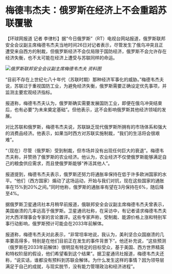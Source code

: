 # 梅德韦杰夫：俄罗斯在经济上不会重蹈苏联覆辙

【环球网报道 记者
李律杉】据“今日俄罗斯”（RT）电视台网站报道，俄罗斯联邦安全会议副主席梅德韦杰夫当地时间26日对记者表示，尽管发生了俄乌冲突且正遭受来自西方的制裁，但俄罗斯经济不会仅局限于国防经济，俄罗斯不会允许存在经济失衡，也不太可能在经济上遭受与苏联同样的命运。

![](https://inews.gtimg.com/om_bt/OG4GL0B7jDJP54XPuzpuawXI-e6xErtIkLLH3EZRsUGdAAA/1000)_俄罗斯联邦安全会议副主席梅德韦杰夫
资料图_

“目前不存在上世纪七八十年代（苏联时期）那种经济军事化的威胁。”梅德韦杰夫说，苏联过于重视国防工业，为避免经济失衡，俄罗斯需要正确设定优先事项，并监测主要宏观经济指标。

报道称，梅德韦杰夫认为，俄罗斯确实需要发展国防工业，即便在俄乌冲突结束后，也有必要“为未来奠定基础”。但他表示，这不会影响俄罗斯其他经济领域的发展。

对比苏联和俄罗斯，梅德韦杰夫说，苏联缺乏现代俄罗斯所拥有的市场体系和强大的消费品经济。他表示，如果当时西方对苏联实施制裁，“我们的生活将会很艰难”。

“（现在）尽管（俄罗斯）受到制裁，但市场并没有出现任何巨大的衰退”。梅德韦杰夫称，并赞扬了俄罗斯的农业经济。他认为，农业经济不仅使俄罗斯能够满足自己的粮食供应需求，而且使俄罗斯能够“养活其他人”。

报道提到，梅德韦杰夫表示，俄罗斯还努力将通胀率保持在低于许多欧洲国家的水平。“他们（西方国家）煽动了这场运动，开始与我们对抗，现在这些国家的通胀率在15%到20%之间。”同时他称，俄罗斯的通胀率有望在3月保持在6%，随后降至4%。

据俄罗斯卫星通讯社本月稍早前报道，俄联邦安全会议副主席梅德韦杰夫曾表示，美国崩溃的几率远高于俄罗斯。卫星通讯社称，在采访中，有记者请求梅德韦杰夫对大西洋理事会专家的言论置评。这些专家声称，受制裁、能源价格上涨和特别军事行动影响，俄罗斯预计可能会在2033年前解体。

报道称，梅德韦杰夫对此表示，“非常坦率地说，我认为，美利坚合众国崩溃的几率要高得多，特别是在他们目前正在发生的事件背景下”。他还补充说，“这些预测（俄罗斯在2033年前解体）很明显有特定的目标受众，基于美国、西方世界精英和特权阶层的假设，他们希望看到这个结果”。据卫星通讯社报道，梅德韦杰夫还称，“说实话，谁都没有预料到苏联会解体。为什么发生这样的事情？因为领导层满足于自己的成就，与现实脱节，没有能力管理政治和经济进程”。

